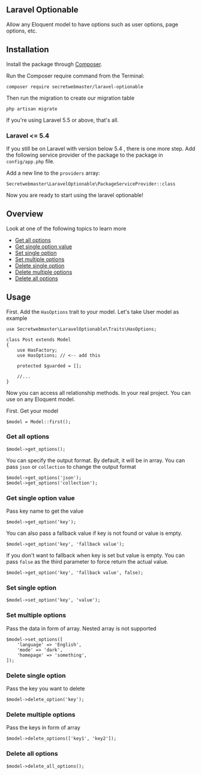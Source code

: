 ## Laravel Optionable

Allow any Eloquent model to have options such as user options, page options, etc.

## Installation

Install the package through [Composer](http://getcomposer.org/). 

Run the Composer require command from the Terminal:

```
composer require secretwebmaster/laravel-optionable
```

Then run the migration to create our migration table

```
php artisan migrate
```
    
If you're using Laravel 5.5 or above, that's all.

### Laravel <= 5.4
If you still be on Laravel with version below 5.4 , there is one more step. Add the following service provider of the package to the package in `config/app.php` file.

Add a new line to the `providers` array:

```
Secretwebmaster\LaravelOptionable\PackageServiceProvider::class
```

Now you are ready to start using the laravel optionable!


## Overview
Look at one of the following topics to learn more
* [Get all options](#get-all-options)
* [Get single option value](#get-single-option-value)
* [Set single option](#set-single-option)
* [Set multiple options](#set-multiple-options)
* [Delete single option](#delete-single-option)
* [Delete multiple options](#delete-multiple-options)
* [Delete all options](#delete-all-options)

## Usage
First. Add the `HasOptions` trait to your model. Let's take User model as example

```
use Secretwebmaster\LaravelOptionable\Traits\HasOptions;

class Post extends Model
{
    use HasFactory;
    use HasOptions; // <-- add this

    protected $guarded = [];

    //...
}
```


Now you can access all relationship methods. In your real project. You can use on any Eloquent model.

First. Get your model
```
$model = Model::first();
```

### Get all options

```
$model->get_options();
```

You can specify the output format. By default, it will be in array. You can pass `json` or `collection` to change the output format
```
$model->get_options('json');
$model->get_options('collection');
```

### Get single option value

Pass key name to get the value
```
$model->get_option('key');
```

You can also pass a fallback value if key is not found or value is empty.

```
$model->get_option('key', 'fallback value');
```

If you don't want to fallback when key is set but value is empty. You can pass `false` as the third parameter to force return the actual value.
```
$model->get_option('key', 'fallback value', false);
```

### Set single option
```
$model->set_option('key', 'value');
```

### Set multiple options
Pass the data in form of array. Nested array is not supported
```
$model->set_options([
    'language' => 'English',
    'mode' => 'dark',
    'homepage' => 'something',
]);
```

### Delete single option
Pass the key you want to delete
```
$model->delete_option('key');
```

### Delete multiple options
Pass the keys in form of array
```
$model->delete_options(['key1', 'key2']);
```

### Delete all options
```
$model->delete_all_options();
```
